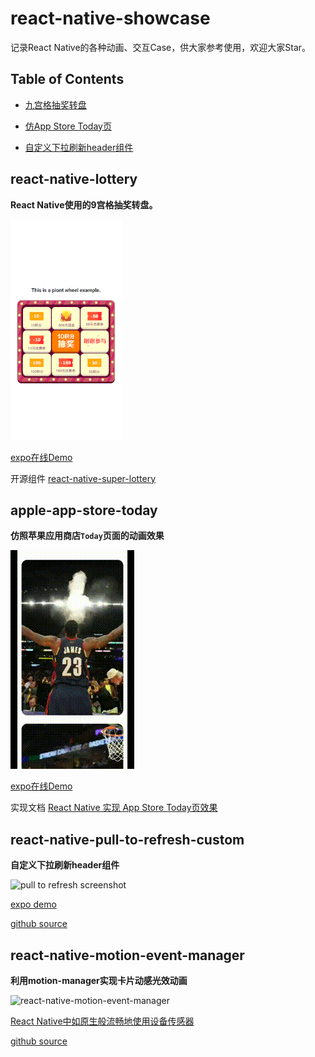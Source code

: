# react-native-showcase

记录React Native的各种动画、交互Case，供大家参考使用，欢迎大家Star。

## Table of Contents

* [九宫格抽奖转盘](#react-native-lottery)

* [仿App Store Today页](#apple-app-store-today)

* [自定义下拉刷新header组件](#react-native-pull-to-refresh-custom)

## react-native-lottery

**React Native使用的9宫格抽奖转盘。**

![](./case-gif/lottery-demo.gif)

[expo在线Demo](https://snack.expo.io/@wangcheng714/react-native-lottery)

开源组件 [react-native-super-lottery](https://github.com/rrd-fe/react-native-super-lottery)

## apple-app-store-today

**仿照苹果应用商店`Today`页面的动画效果**

![](./case-gif/app-store-today-demo.gif)

[expo在线Demo](https://snack.expo.io/@wangcheng714/apple-app-of-the-day)

实现文档 [React Native 实现 App Store Today页效果](https://github.com/rrd-fe/blog/blob/master/react-native/app-today-page.md)

## react-native-pull-to-refresh-custom

**自定义下拉刷新header组件** 

![pull to refresh screenshot](https://user-images.githubusercontent.com/219501/61520080-f9ac7000-aa3f-11e9-910c-7fa64f84f3ef.gif)

[expo demo](https://snack.expo.io/@sophister/custom-pull-to-refresh-header)

[github source](https://github.com/sophister/react-native-pull-to-refresh-custom)

## react-native-motion-event-manager

**利用motion-manager实现卡片动感光效动画**

![react-native-motion-event-manager](https://user-images.githubusercontent.com/660208/61530682-5bc49f80-aa57-11e9-9fb0-4a8b74786984.gif)

[React Native中如原生般流畅地使用设备传感器](https://github.com/rrd-fe/blog/blob/master/react-native/motion-event.md)

[github source](https://github.com/rrd-fe/react-native-motion-event-manager)
